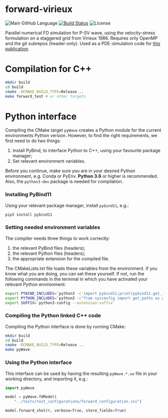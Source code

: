 # forward-virieux

![Main GitHub Language](https://img.shields.io/github/languages/top/larsgeb/forward-virieux) [![Build Status](https://travis-ci.com/larsgeb/forward-virieux.svg?branch=master)](https://travis-ci.com/larsgeb/forward-virieux) ![License](https://img.shields.io/github/license/larsgeb/forward-virieux)

Parallel numerical FD simulation for P-SV wave, using the velocity-stress formulation on a staggered grid from Virieux 1986. Requires only OpenMP and the git subrepos (header-only). Used as a PDE-simulation code for [this publication](https://doi.org/10.1029/2019JB018428).

# Compilation for C++

```bash
mkdir build
cd build
cmake -DCMAKE_BUILD_TYPE=Release .. 
make forward_test # or other targets
```

# Python interface

Compiling the CMake target `pyWave` creates a Python module for the current environments Python version. However, to find the right requirements, we first need to do two things:
1. Install PyBind, to interface Python to C++, using your favourite package manager;
1. Set relevant environment variables.

Before you continue, make sure you are in your desired Python environment, e.g. Conda or PyEnv. **Python 3.6** or higher is recommended. Also, the `python3-dev` package is needed for compilation.

### Installing PyBind11

Using your relevant package manager, install `pybind11`, e.g.:
```bash
pip3 install pybind11
```

### Setting needed environment variables

The compiler needs three things to work correctly: 
1. the relevant PyBind files (headers);
2. the relevant Python files (headers);
3. the appropriate extension for the compiled file.

The CMakeLists.txt file loads these variables from the environment. If you know what you are doing, you can set these yourself. If not, run the following commands in the terminal in which you have activated your relevant Python environment:

 ```bash
export PYBIND_INCLUDES=`python3 -c'import pybind11;print(pybind11.get_include())'`
export PYTHON_INCLUDES=`python3 -c"from sysconfig import get_paths as gp; print(gp()[\"include\"])"`
export SUFFIX=`python3-config --extension-suffix`
  ```

### Compiling the Python linked C++ code

Compiling the Python interface is done by running CMake:
```bash
mkdir build
cd build
cmake -DCMAKE_BUILD_TYPE=Release .. 
make pyWave
```

### Using the Python interface

This interface can be used by having the resulting `pyWave.*.so` file in your working directory, and importing it, e.g.:

```python
import pyWave

model = pyWave.fdModel(
    "../tests/test_configurations/forward_configuration.ini")

model.forward_shot(0, verbose=True, store_fields=True)

``` 

